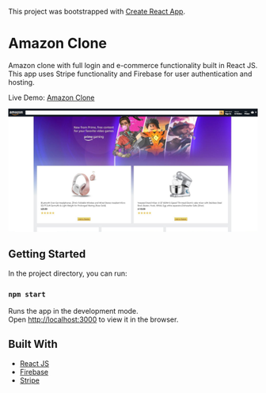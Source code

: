 This project was bootstrapped with [Create React App](https://github.com/facebook/create-react-app).

# Amazon Clone

Amazon clone with full login and e-commerce functionality built in React JS.
This app uses Stripe functionality and Firebase for user authentication and hosting.

Live Demo: [Amazon Clone](https://clone-eb991.web.app/)

![Homepage](images/home.JPG)

## Getting Started

In the project directory, you can run:

### `npm start`

Runs the app in the development mode.<br />
Open [http://localhost:3000](http://localhost:3000) to view it in the browser.

## Built With

* [React JS](https://reactjs.org/)
* [Firebase](https://firebase.google.com/)
* [Stripe](https://stripe.com/)